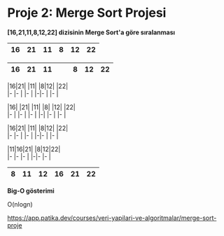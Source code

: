# Proje 2: Merge Sort Projesi


**[16,21,11,8,12,22] dizisinin Merge Sort'a göre sıralanması**
 
 
 |16|21|11|8|12|22|  
 |- |- |- |-|- |- |
 

 |16|21|11| | |8|12|22|  
 |- |- |- |-|-|-|- |- |


 |16|21|  |11|    |8|12|  |22|  
 |- |- |  |- |    |-|- |  |- |


|16|  |21|  |11|    |8|  |12|  |22|  
|- |  |- |  |- |    |-|  |- |  |- |


|16|21|  |11|    |8|12|  |22|  
|- |- |  |- |    |-|- |  |- |


|11|16|21|   |8|12|22|  
|- |- |- |   |-|- |- |


|8|11|12|16|21|22|  
|- |- |- |-|- |- |



 

**Big-O gösterimi**

O(nlogn)

https://app.patika.dev/courses/veri-yapilari-ve-algoritmalar/merge-sort-proje

